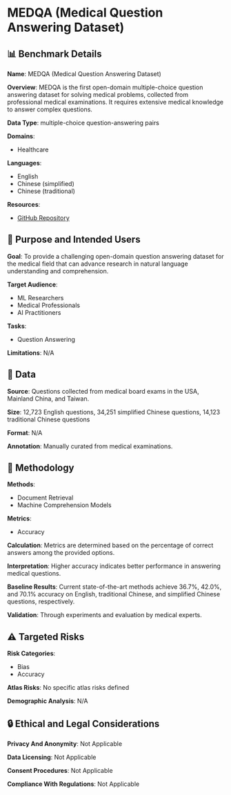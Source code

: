 # MEDQA (Medical Question Answering Dataset)

## 📊 Benchmark Details

**Name**: MEDQA (Medical Question Answering Dataset)

**Overview**: MEDQA is the first open-domain multiple-choice question answering dataset for solving medical problems, collected from professional medical examinations. It requires extensive medical knowledge to answer complex questions.

**Data Type**: multiple-choice question-answering pairs

**Domains**:
- Healthcare

**Languages**:
- English
- Chinese (simplified)
- Chinese (traditional)

**Resources**:
- [GitHub Repository](https://github.com/jind11/MedQA)

## 🎯 Purpose and Intended Users

**Goal**: To provide a challenging open-domain question answering dataset for the medical field that can advance research in natural language understanding and comprehension.

**Target Audience**:
- ML Researchers
- Medical Professionals
- AI Practitioners

**Tasks**:
- Question Answering

**Limitations**: N/A

## 💾 Data

**Source**: Questions collected from medical board exams in the USA, Mainland China, and Taiwan.

**Size**: 12,723 English questions, 34,251 simplified Chinese questions, 14,123 traditional Chinese questions

**Format**: N/A

**Annotation**: Manually curated from medical examinations.

## 🔬 Methodology

**Methods**:
- Document Retrieval
- Machine Comprehension Models

**Metrics**:
- Accuracy

**Calculation**: Metrics are determined based on the percentage of correct answers among the provided options.

**Interpretation**: Higher accuracy indicates better performance in answering medical questions.

**Baseline Results**: Current state-of-the-art methods achieve 36.7%, 42.0%, and 70.1% accuracy on English, traditional Chinese, and simplified Chinese questions, respectively.

**Validation**: Through experiments and evaluation by medical experts.

## ⚠️ Targeted Risks

**Risk Categories**:
- Bias
- Accuracy

**Atlas Risks**:
No specific atlas risks defined

**Demographic Analysis**: N/A

## 🔒 Ethical and Legal Considerations

**Privacy And Anonymity**: Not Applicable

**Data Licensing**: Not Applicable

**Consent Procedures**: Not Applicable

**Compliance With Regulations**: Not Applicable

